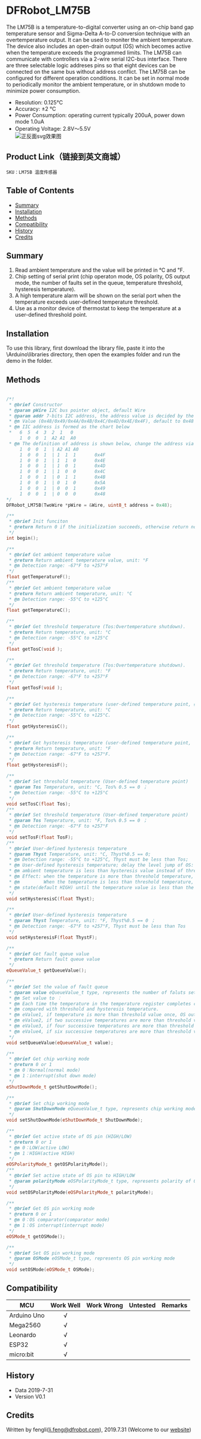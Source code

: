 # DFRobot_LM75B
The LM75B is a temperature-to-digital converter using an on-chip band gap temperature sensor and Sigma-Delta A-to-D conversion technique with an overtemperature output. It can be used to moniter the ambient temperature. The device also includes an open-drain output (OS) which becomes active when the temperature exceeds the programmed limits. The LM75B can communicate with controllers via a 2-wire serial I2C-bus interface. There are three selectable logic addreses pins so that eight devices can be connected on the same bus without address conflict. The LM75B can be configured for different operation conditions. It can be set in normal mode to periodically monitor the ambient temperature, or in shutdown mode to minimize power consumption. <br>

  * Resolution: 0.125°C <br>
  * Accuracy: ±2 °C <br>
  * Power Consumption: operating current typically 200uA, power down mode 1.0uA <br>
  * Operating Voltage: 2.8V～5.5V<br>
![正反面svg效果图](https://github.com/ouki-wang/DFRobot_Sensor/raw/master/resources/images/SEN0245svg1.png)

## Product Link（链接到英文商城）
    SKU：LM75B 温度传感器
   
## Table of Contents

* [Summary](#summary)
* [Installation](#installation)
* [Methods](#methods)
* [Compatibility](#compatibility)
* [History](#history)
* [Credits](#credits)

## Summary

   1. Read ambient temperature and the value will be printed in ℃ and ℉. <br>
   2. Chip setting of serial print (chip operaton mode, OS polarity, OS output mode, the number of faults set in the queue, temperature threshold, hysteresis temperature). <br>
   3. A high temperature alarm will be shown on the serial port when the temperature exceeds user-defined temperature threshold.<br>
   4. Use as a monitor device of thermostat to keep the temperature at a user-defined threshold point.<br>

## Installation

To use this library, first download the library file, paste it into the \Arduino\libraries directory, then open the examples folder and run the demo in the folder.

## Methods

```C++
    
/*!
 * @brief Constructor
 * @param pWire I2C bus pointer object, default Wire
 * @param addr 7-bits I2C address, the address value is decided by the first three bits.
 * @n Value (0x48/0x49/0x4A/0x4B/0x4C/0x4D/0x4E/0x4F), default to 0x48
 * @n IIC address is formed as the chart below 
 *   6  5  4  3  2  1   0
     1  0  0  1  A2 A1  A0
 * @n The definition of address is shown below, change the address via jumper: default 0x48
     1  0  0  1  | A2 A1 A0
     1  0  0  1  | 1  1  1       0x4F
     1  0  0  1  | 1  1  0       0x4E
     1  0  0  1  | 1  0  1       0x4D
     1  0  0  1  | 1  0  0       0x4C
     1  0  0  1  | 0  1  1       0x4B
     1  0  0  1  | 0  1  0       0x5A
     1  0  0  1  | 0  0  1       0x49
     1  0  0  1  | 0  0  0       0x48
*/
DFRobot_LM75B(TwoWire *pWire = &Wire, uint8_t address = 0x48); 

/**
 * @brief Init funciton
 * @return Return 0 if the initialization succeeds, otherwise return non-zero and error code.
 */
int begin();

/**
 * @brief Get ambient temperature value 
 * @return Return ambient temperature value, unit: °F
 * @n Detection range: -67°F to +257°F
 */
float getTemperatureF();
/**
 * @brief Get ambient temperature value
 * @return Return ambient temperature, unit: °C
 * @n Detection range: -55°C to +125°C
 */
float getTemperatureC();

/**
 * @brief Get threshold temperature (Tos:Overtemperature shutdown).
 * @return Return temperature, unit: °C
 * @n Detection range: -55°C to +125°C
 */
float getTosC(void );

/**
 * @brief Get threshold temperature (Tos:Overtemperature shutdown).
 * @return Return temperature, unit: °F
 * @n Detection range: -67°F to +257°F
 */
float getTosF(void );

/**
 * @brief Get hysteresis temperature (user-defined temperature point, ≤ threshold temperature)..
 * @return Return temperature, unit: °C
 * @n Detection range: -55°C to +125°C.
 */
float getHysteresisC();

/**
 * @brief Get hysteresis temperature (user-defined temperature point,  ≤ threshold temperature)..
 * @return Return temperature, unit: °F 
 * @n Detection range: -67°F to +257°F.
 */
float getHysteresisF();

/**
 * @brief Set threshold temperature (User-defined temperature point)
 * @param Tos Temperature, unit: °C, Tos% 0.5 == 0 ；
 * @n Detection range: -55°C to +125°C
 */
void setTosC(float Tos);
/**
 * @brief Set threshold temperature (User-defined temperature point)
 * @param Tos Temperature, unit: °F, Tos% 0.5 == 0 ；
 * @n Detection range: -67°F to +257°F
 */
void setTosF(float TosF);
/**
 * @brief User-defined hysteresis temperature
 * @param Thyst Temperature, unit: °C, Thyst%0.5 == 0;
 * @n Detection range: -55°C to +125°C, Thyst must be less than Tos; 
 * @n User-defined hysteresis temperature; delay the level jump of OS: OS level will jump when the
 * @n ambient temperature is less than hysteresis value instead of threshold value. 
 * @n Effect: when the temperature is more than threshold temperature, OS pin becomes active(default LOW) 
 * @n         When the temperature is less than threshold temperature, OS pin will not back to the normal 
 * @n state(default HIGH) until the temperature value is less than the hysteresis tempreature.  
 */
void setHysteresisC(float Thyst);

/**
 * @brief User-defined hysteresis temperature 
 * @param Thyst Temperature, unit: °F, Thyst%0.5 == 0 ；
 * @n Detection range: -67°F to +257°F, Thyst must be less than Tos
 */
void setHysteresisF(float ThystF);

/**
 * @brief Get fault queue value
 * @return Return fault queue value 
 */
eQueueValue_t getQueueValue();

/**
 * @brief Set the value of fault queue
 * @param value eQueueValue_t type, represents the number of faluts set in the queue.
 * @n Set value to ：
 * @n Each time the temperature in the temperature register completes conversion, it will be automatically
 * @n compared with threshold and hysteresis temperature. 
 * @n eValue1, if temperature is more than threshold value once, OS output active state; 
 * @n eValue2, if two successive temperatures are more than threshold value, OS output active state; 
 * @n eValue3, if four successive temperatures are more than threshold value, OS output active state; 
 * @n eValue4, if six successive temperatures are more than threshold value, OS output active state.
 */
void setQueueValue(eQueueValue_t value);

/**
 * @brief Get chip working mode
 * @return 0 or 1 
 * @n 0：Normal(normal mode)
 * @n 1：interrupt(shut down mode)
 */
eShutDownMode_t getShutDownMode();

/**
 * @brief Set chip working mode
 * @param ShutDownMode eQueueValue_t type, represents chip working mode
 */
void setShutDownMode(eShutDownMode_t ShutDownMode);

/**
 * @brief Get active state of OS pin (HIGH/LOW) 
 * @return 0 or 1 
 * @n 0：LOW(active LOW)
 * @n 1：HIGH(active HIGH)
 */
eOSPolarityMode_t getOSPolarityMode();
/**
 * @brief Set active state of OS pin to HIGH/LOW
 * @param polarityMode eOSPolarityMode_t type, represents polarity of OS pin
 */
void setOSPolarityMode(eOSPolarityMode_t polarityMode);

/**
 * @brief Get OS pin working mode
 * @return 0 or 1 
 * @n 0：OS comparator(comparator mode)
 * @n 1：OS interrupt(interrupt mode)
 */
eOSMode_t getOSMode();

/**
 * @brief Set OS pin working mode 
 * @param OSMode eOSMode_t type, represents OS pin working mode
 */
void setOSMode(eOSMode_t OSMode);
```

## Compatibility

MCU                | Work Well    | Work Wrong   | Untested    | Remarks
------------------ | :----------: | :----------: | :---------: | -----
Arduino Uno        |      √       |              |             | 
Mega2560        |      √       |              |             | 
Leonardo        |      √       |              |             | 
ESP32        |      √       |              |             | 
micro:bit        |      √       |              |             | 


## History

- Data 2019-7-31
- Version V0.1


## Credits

Written by fengli(li.feng@dfrobot.com), 2019.7.31 (Welcome to our [website](https://www.dfrobot.com/))





